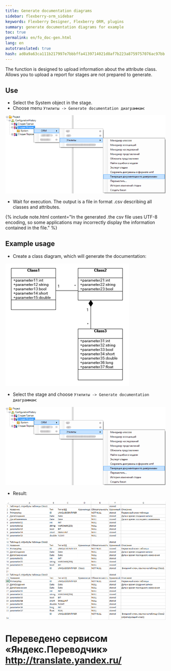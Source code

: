 ```yaml
--- 
title: Generate documentation diagrams 
sidebar: flexberry-orm_sidebar 
keywords: Flexberry Designer, Flexberry ORM, plugins 
summary: generate documentation diagrams for example 
toc: true 
permalink: en/fo_doc-gen.html 
lang: en 
autotranslated: true 
hash: ad0a9a63ca111b217997e7bbbffa4139714021d8af7b223a8759757076ac97bb 
--- 
```


The function is designed to upload information about the attribute class. Allows you to upload a report for stages are not prepared to generate. 

## Use 

* Select the System object in the stage. 
* Choose menu `Утилиты -> Generate documentation диаграммам`: 

![](/images/pages/products/flexberry-orm/module-flexberry-designer/doc-gen-using.png) 

* Wait for execution. The output is a file in format .csv describing all classes and attributes. 

{% include note.html content="In the generated .the csv file uses UTF-8 encoding, so some applications may incorrectly display the information contained in the file." %} 

## Example usage 

* Create a class diagram, which will generate the documentation: 

![](/images/pages/products/flexberry-orm/module-flexberry-designer/doc-gen-ex-1.png) 

* Select the stage and choose `Утилиты -> Generate documentation диаграммам`: 

![](/images/pages/products/flexberry-orm/module-flexberry-designer/doc-gen-using.png) 

* Result: 

![](/images/pages/products/flexberry-orm/module-flexberry-designer/doc-gen-ex-3.png) 



 # Переведено сервисом «Яндекс.Переводчик» http://translate.yandex.ru/